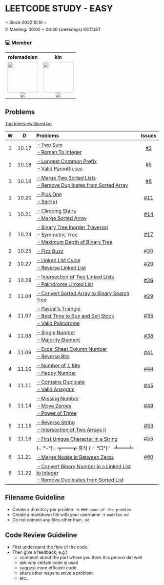 # LEETCODE STUDY - EASY

⭐️ Since 2022.10.16 ~ <br />
⏰ Meeting: 06:00 ~ 06:30 (weekdays) KST/JST

### 💻 Member

<table>
  <tr>
    <th>rolemadelen</th>
    <th>kin</th>
  </tr>
  <tr>
   <td align="center">
      <a href="https://github.com/rolemadelen">
       <img src="https://avatars.githubusercontent.com/u/101682300?v=4" width="100px;" alt=""/>
       <br />
     </a>
     <sub>
      <img src="https://img.shields.io/badge/typescript-%23007ACC.svg?style=for-the-badge&logo=typescript&logoColor=white"/>
     </sub>
    </td>
   <td align="center">
     <a href="https://github.com/yangchoi">
       <img src="https://avatars.githubusercontent.com/u/48708746?v=4" width="100px;" alt=""/>
       <br />
     </a>
     <sub>
       <img src="https://img.shields.io/badge/python-3670A0?style=for-the-badge&logo=python&logoColor=ffdd54"/>
    </sub>
    </td>
  </tr>
</table>

## Problems

[Top Interview Question](https://leetcode.com/problem-list/top-interview-questions/?difficulty=EASY&page=1&sorting=W3sic29ydE9yZGVyIjoiREVTQ0VORElORyIsIm9yZGVyQnkiOiJGUk9OVEVORF9JRCJ9XQ%3D%3D)

|  W  |   D   | Problems                                                                                                                |   Issues   |
| :-: | :---: | :---------------------------------------------------------------------------------------------------------------------- | :--------: |
|  1  | 10.17 | [・Two Sum][ip2] <br />[・Roman To Integer][ip13]                                                                       |  [#2][i2]  |
|  1  | 10.18 | [・Longest Common Prefix][ip14] <br /> [・Valid Parentheses][ip20]                                                      |  [#5][i5]  |
|  1  | 10.19 | [・Merge Two Sorted Lists][ip21] <br /> [・Remove Duplicates from Sorted Array][ip26]                                   |  [#8][i8]  |
|  1  | 10.20 | [・Plus One][ip66] <br /> [・Sqrt(x)][ip26]                                                                             | [#11][i11] |
|  1  | 10.21 | [・Climbing Stairs][ip70] <br /> [・Merge Sorted Array][ip88]                                                           | [#14][i14] |
|  2  | 10.24 | [・Binary Tree Inorder Traversal][ip94] <br /> [・Symmetric Tree][ip101] <br /> [・Maximum Depth of Binary Tree][ip104] | [#17][i17] |
|  2  | 10.25 | [・Fizz Buzz][ip412]                                                                                                    | [#20][i20] |
|  2  | 10.27 | [・Linked List Cycle][ip141] <br /> [・Reverse Linked List][ip206]                                                      | [#20][i20] |
|  2  | 10.28 | [・Intersection of Two Linked Lists][ip160] <br /> [・Palindrome Linked List][ip234]                                    | [#26][i26] |
|  3  | 11.04 | [・Convert Sorted Array to Binary Search Tree][ip108]                                                                   | [#29][i29] |
|  4  | 11.07 | [・Pascal's Triangle][ip118] <br /> [・Best Time to Buy and Sell Stock][ip121] <br /> [・Valid Palindrome][ip125]       | [#35][i35] |
|  4  | 11.08 | [・Single Number][ip136] <br /> [・Majority Element][ip169]                                                             | [#38][i38] |
|  4  | 11.09 | [・Excel Sheet Column Number][ip171] <br /> [・Reverse Bits][ip190]                                                     | [#41][i41] |
|  4  | 11.10 | [・Number of 1 Bits][ip191] <br /> [・Happy Number][ip202]                                                              | [#44][i44] |
|  4  | 11.11 | [・Contains Duplicate][ip217] <br /> [・Valid Anagram][ip242]                                                           | [#45][i45] |
|  5  | 11.14 | [・Missing Number][ip268] <br /> [・Move Zeroes][ip283] <br /> [・Power of Three][ip326]                                | [#49][i49] |
|  5  | 11.15 | [・Reverse String][ip344] <br /> [・Intersection of Two Arrays II][ip350]                                               | [#53][i53] |
|  5  | 11.16 | [・First Unique Character in a String][ip387]                                                                           | [#55][i55] |
| | | (╮°-°)╮┳━━┳ 휴식 ( ╯°□°)╯ ┻━━┻  | |
|  6  | 11.21 | [・Merge Nodes in Between Zeros][ip2181]                                                                                | [#60][i60] |
|  6  | 11.22 | [・Convert Binary Number in a Linked List to Integer][ip1290] <br /> [・Remove Duplicates from Sorted List][ip83]       |            |

## Filename Guideline

- Create a directory per problem → `###-name-of-the-problem`
- Create a markdown file with your username → `madelen.md`
- Do not commit any files other than `.md`

## Code Review Guideline

- First understand the flow of the code.
- Then give a feedback, e.g.)
  - comment about the part where you think this person did well
  - ask why certain code is used
  - suggest more efficient code
  - share other ways to solve a problem
  - etc...

[i2]: https://github.com/kinmadelen/easy/issues/2
[i5]: https://github.com/kinmadelen/easy/issues/5
[i8]: https://github.com/kinmadelen/easy/issues/8
[i11]: https://github.com/kinmadelen/easy/issues/11
[i14]: https://github.com/kinmadelen/easy/issues/14
[i17]: https://github.com/kinmadelen/easy/issues/17
[i20]: https://github.com/kinmadelen/easy/issues/20
[i26]: https://github.com/kinmadelen/easy/issues/26
[i29]: https://github.com/kinmadelen/easy/issues/29
[i35]: https://github.com/kinmadelen/easy/issues/35
[i38]: https://github.com/kinmadelen/easy/issues/38
[i41]: https://github.com/kinmadelen/easy/issues/41
[i44]: https://github.com/kinmadelen/easy/issues/44
[i45]: https://github.com/kinmadelen/easy/issues/45
[i49]: https://github.com/kinmadelen/easy/issues/49
[i53]: https://github.com/kinmadelen/easy/issues/53
[i55]: https://github.com/kinmadelen/easy/issues/55
[i60]: https://github.com/kinmadelen/easy/issues/60
[ip2]: https://leetcode.com/problems/two-sum/
[ip13]: https://leetcode.com/problems/roman-to-integer/
[ip14]: https://leetcode.com/problems/longest-common-prefix/
[ip20]: https://leetcode.com/problems/valid-parentheses/
[ip21]: https://leetcode.com/problems/merge-two-sorted-lists/
[ip26]: https://leetcode.com/problems/remove-duplicates-from-sorted-array/
[ip66]: https://leetcode.com/problems/plus-one/
[ip69]: https://leetcode.com/problems/sqrtx/
[ip70]: https://leetcode.com/problems/climbing-stairs/
[ip83]: https://leetcode.com/problems/remove-duplicates-from-sorted-list/
[ip88]: https://leetcode.com/problems/merge-sorted-array/
[ip94]: https://leetcode.com/problems/binary-tree-inorder-traversal/
[ip101]: https://leetcode.com/problems/symmetric-tree/
[ip104]: https://leetcode.com/problems/maximum-depth-of-binary-tree/
[ip108]: https://leetcode.com/problems/convert-sorted-array-to-binary-search-tree/
[ip118]: https://leetcode.com/problems/pascals-triangle/
[ip121]: https://leetcode.com/problems/best-time-to-buy-and-sell-stock/
[ip125]: https://leetcode.com/problems/valid-palindrome/
[ip136]: https://leetcode.com/problems/single-number/
[ip141]: https://leetcode.com/problems/linked-list-cycle/
[ip160]: https://leetcode.com/problems/intersection-of-two-linked-lists/
[ip169]: https://leetcode.com/problems/majority-element/
[ip171]: https://leetcode.com/problems/excel-sheet-column-number/
[ip190]: https://leetcode.com/problems/reverse-bits/
[ip191]: https://leetcode.com/problems/number-of-1-bits/
[ip202]: https://leetcode.com/problems/happy-number/
[ip206]: https://leetcode.com/problems/reverse-linked-list/
[ip217]: https://leetcode.com/problems/contains-duplicate/
[ip234]: https://leetcode.com/problems/palindrome-linked-list/
[ip242]: https://leetcode.com/problems/valid-anagram/
[ip268]: https://leetcode.com/problems/missing-number/
[ip283]: https://leetcode.com/problems/move-zeroes/
[ip326]: https://leetcode.com/problems/power-of-three/
[ip344]: https://leetcode.com/problems/reverse-string/
[ip350]: https://leetcode.com/problems/intersection-of-two-arrays-ii/
[ip387]: https://leetcode.com/problems/first-unique-character-in-a-string/
[ip412]: https://leetcode.com/problems/fizz-buzz/
[ip1290]: https://leetcode.com/problems/convert-binary-number-in-a-linked-list-to-integer
[ip2181]: https://leetcode.com/problems/merge-nodes-in-between-zeros/
